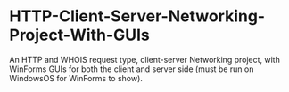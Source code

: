 # HTTP-Client-Server-Networking-Project-With-GUIs
An HTTP and WHOIS request type, client-server Networking project, with WinForms GUIs for both the client and server side (must be run on WindowsOS for WinForms to show).

